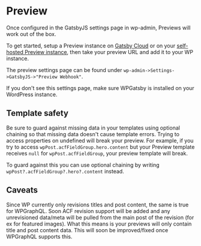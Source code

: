 # Preview

Once configured in the GatsbyJS settings page in wp-admin, Previews will work out of the box.

To get started, setup a Preview instance on [Gatsby Cloud](https://www.gatsbyjs.com/) or on your [self-hosted Preview instance](https://www.gatsbyjs.org/docs/running-a-gatsby-preview-server/), then take your preview URL and add it to your WP instance.

The preview settings page can be found under `wp-admin->Settings->GatsbyJS->"Preview Webhook"`.

If you don't see this settings page, make sure WPGatsby is installed on your WordPress instance.



## Template safety

Be sure to guard against missing data in your templates using optional chaining so that missing data doesn't cause template errors. Trying to access properties on undefined will break your preview. For example, if you try to access `wpPost.acfFieldGroup.hero.content` but your Preview template receives `null` for `wpPost.acfFieldGroup`, your preview template will break. 

To guard against this you can use optional chaining by writing `wpPost?.acfFieldGroup?.hero?.content` instead.



## Caveats

Since WP currently only revisions titles and post content, the same is true for WPGraphQL. Soon ACF revision support will be added and any unrevisioned data/meta will be pulled from the main post of the revision (for ex for featured images). What this means is your previews will only contain title and post content data. This will soon be improved/fixed once WPGraphQL supports this.